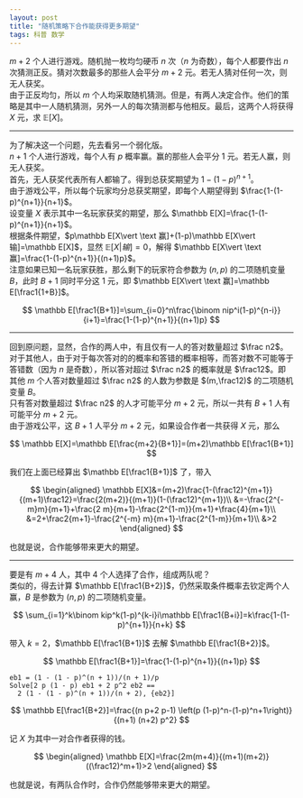 ```yaml
---
layout: post
title: "随机策略下合作能获得更多期望"
tags: 科普 数学
---
```


$m+2$ 个人进行游戏。随机抛一枚均匀硬币 $n$ 次（$n$ 为奇数），每个人都要作出 $n$ 次猜测正反。猜对次数最多的那些人会平分 $m+2$ 元。若无人猜对任何一次，则无人获奖。  
由于正反均匀，所以 $m$ 个人均采取随机猜测。但是，有两人决定合作。他们的策略是其中一人随机猜测，另外一人的每次猜测都与他相反。最后，这两个人将获得 $X$ 元，求 $\mathbb E[X]$。

---

为了解决这一个问题，先去看另一个弱化版。  
$n+1$ 个人进行游戏，每个人有 $p$ 概率赢。赢的那些人会平分 $1$ 元。若无人赢，则无人获奖。  
首先，无人获奖代表所有人都输了。得到总获奖期望为 $1-(1-p)^{n+1}$。  
由于游戏公平，所以每个玩家均分总获奖期望，即每个人期望得到 $\frac{1-(1-p)^{n+1}}{n+1}$。  
设变量 $X$ 表示其中一名玩家获奖的期望，那么 $\mathbb E[X]=\frac{1-(1-p)^{n+1}}{n+1}$。  
根据条件期望，$p\mathbb E[X\vert \text 赢]+(1-p)\mathbb E[X\vert 输]=\mathbb E[X]$，显然 $\mathbb E[X\vert 输]=0$，解得 $\mathbb E[X\vert \text 赢]=\frac{1-(1-p)^{n+1}}{(n+1)p}$。  
注意如果已知一名玩家获胜，那么剩下的玩家符合参数为 $(n,p)$ 的二项随机变量 $B$，此时 $B+1$ 同时平分这 $1$ 元，即 $\mathbb E[X\vert \text 赢]=\mathbb E[\frac1{1+B}]$。

$$
\mathbb E[\frac1{B+1}]=\sum_{i=0}^n\frac{\binom nip^i(1-p)^{n-i}}{i+1}=\frac{1-(1-p)^{n+1}}{(n+1)p}
$$

---

回到原问题，显然，合作的两人中，有且仅有一人的答对数量超过 $\frac n2$。  
对于其他人，由于对于每次答对的的概率和答错的概率相等，而答对数不可能等于答错数（因为 $n$ 是奇数），所以答对超过 $\frac n2$ 的概率就是 $\frac12$。即其他 $m$ 个人答对数量超过 $\frac n2$ 的人数为参数是 $(m,\frac12)$ 的二项随机变量 $B$。  
只有答对数量超过 $\frac n2$ 的人才可能平分 $m+2$ 元，所以一共有 $B+1$ 人有可能平分 $m+2$ 元。  
由于游戏公平，这 $B+1$ 人平分 $m+2$ 元，如果设合作者一共获得 $X$ 元，那么

$$
\mathbb E[X]=\mathbb E[\frac{m+2}{B+1}]=(m+2)\mathbb E[\frac1{B+1}]
$$

我们在上面已经算出 $\mathbb E[\frac1{B+1}]$ 了，带入

$$
\begin{aligned}
\mathbb E[X]&=(m+2)\frac{1-(\frac12)^{m+1}}{(m+1)\frac12}=\frac{2(m+2)}{(m+1)}(1-(\frac12)^{m+1})\\
&=-\frac{2^{-m}m}{m+1}+\frac{2 m}{m+1}-\frac{2^{1-m}}{m+1}+\frac{4}{m+1}\\
&=2+\frac2{m+1}-\frac{2^{-m} m}{m+1}-\frac{2^{1-m}}{m+1}\\
&>2
\end{aligned}
$$

也就是说，合作能够带来更大的期望。

---

要是有 $m+4$ 人，其中 $4$ 个人选择了合作，组成两队呢？  
类似的，得去计算 $\mathbb E[\frac1{B+2}]$，仍然采取条件概率去钦定两个人赢，$B$ 是参数为 $(n,p)$ 的二项随机变量。

$$
\sum_{i=1}^k\binom kip^k(1-p)^{k-i}i\mathbb E[\frac1{B+i}]=k\frac{1-(1-p)^{n+1}}{n+k}
$$

带入 $k=2$，$\mathbb E[\frac1{B+1}]$ 去解 $\mathbb E[\frac1{B+2}]$。

$$
\mathbb E[\frac1{B+1}]=\frac{1-(1-p)^{n+1}}{(n+1)p}
$$

```mma
eb1 = (1 - (1 - p)^(n + 1))/(n + 1)/p
Solve[2 p (1 - p) eb1 + 2 p^2 eb2 == 
  2 (1 - (1 - p)^(n + 1))/(n + 2), {eb2}]
```

$$
\mathbb E[\frac1{B+2}]=\frac{(n p+2 p-1) \left(p (1-p)^n-(1-p)^n+1\right)}{(n+1) (n+2) p^2}
$$

记 $X$ 为其中一对合作者获得的钱。

$$
\begin{aligned}
\mathbb E[X]=\frac{2m(m+4)}{(m+1)(m+2)}((\frac12)^m+1)>2
\end{aligned}
$$

也就是说，有两队合作时，合作仍然能够带来更大的期望。